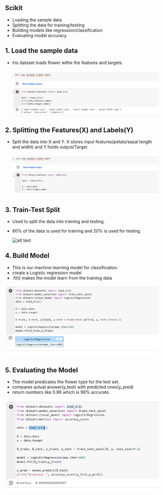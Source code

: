 ## Scikit

- Loading the sample data
- Splitting the data for training/testing
- Building models like regression/classification
- Evaluating model accuracy

## 1. Load the sample data

- Iris dataset loads flower withe the features and targets.
        
    ![alt text](Images/loadSampleData.png)

## 2. Splitting the Features(X) and Labels(Y)

- Split the data into X and Y. X stores input features(petals/sepal length and widht) and Y holds output/Target.

    ![alt text](Images/splitting.png)

## 3. Train-Test Split

- Used to split the data into training and testing.
- 80% of the data is used for training and 20% is used for testing.
    
    ![alt text](Images/trainTest.pngs)

## 4. Build Model 

- This is our machine learning model for classification.
- create a Logistic regression model
- .fit() makes the model learn from the training data

![alt text](Images/model.png)

## 5. Evaluating the Model

- The model predicates the flower type for the test set.
- compares actual answer(y_test) with predicted ones(y_pred)
- return numbers like 0.96 which is 96% accurate.

![alt text](Images/evaluate.png)
